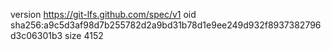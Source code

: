 version https://git-lfs.github.com/spec/v1
oid sha256:a9c5d3af98d7b255782d2a9bd31b78d1e9ee249d932f8937382796d3c06301b3
size 4152
